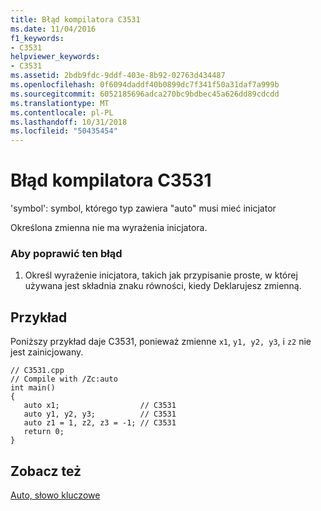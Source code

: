 ```yaml
---
title: Błąd kompilatora C3531
ms.date: 11/04/2016
f1_keywords:
- C3531
helpviewer_keywords:
- C3531
ms.assetid: 2bdb9fdc-9ddf-403e-8b92-02763d434487
ms.openlocfilehash: 0f6094daddf40b0899dc7f341f50a31daf7a999b
ms.sourcegitcommit: 6052185696adca270bc9bdbec45a626dd89cdcdd
ms.translationtype: MT
ms.contentlocale: pl-PL
ms.lasthandoff: 10/31/2018
ms.locfileid: "50435454"
---
```

# <a name="compiler-error-c3531"></a>Błąd kompilatora C3531

'symbol': symbol, którego typ zawiera "auto" musi mieć inicjator

Określona zmienna nie ma wyrażenia inicjatora.

### <a name="to-correct-this-error"></a>Aby poprawić ten błąd

1. Określ wyrażenie inicjatora, takich jak przypisanie proste, w której używana jest składnia znaku równości, kiedy Deklarujesz zmienną.

## <a name="example"></a>Przykład

Poniższy przykład daje C3531, ponieważ zmienne `x1`, `y1, y2, y3`, i `z2` nie jest zainicjowany.

```
// C3531.cpp
// Compile with /Zc:auto
int main()
{
   auto x1;                  // C3531
   auto y1, y2, y3;          // C3531
   auto z1 = 1, z2, z3 = -1; // C3531
   return 0;
}
```

## <a name="see-also"></a>Zobacz też

[Auto, słowo kluczowe](../../cpp/auto-keyword.md)